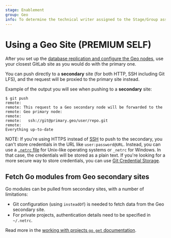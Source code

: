 ```yaml
---
stage: Enablement
group: Geo
info: To determine the technical writer assigned to the Stage/Group associated with this page, see https://about.gitlab.com/handbook/engineering/ux/technical-writing/#assignments
---
```


<!-- Please update EE::GitLab::GeoGitAccess::GEO_SERVER_DOCS_URL if this file is moved) -->

# Using a Geo Site **(PREMIUM SELF)**

After you set up the [database replication and configure the Geo nodes](../index.md#setup-instructions), use your closest GitLab site as you would do with the primary one.

You can push directly to a **secondary** site (for both HTTP, SSH including
Git LFS), and the request will be proxied to the primary site instead.

Example of the output you will see when pushing to a **secondary** site:

```shell
$ git push
remote:
remote: This request to a Geo secondary node will be forwarded to the
remote: Geo primary node:
remote:
remote:   ssh://git@primary.geo/user/repo.git
remote:
Everything up-to-date
```

NOTE:
If you're using HTTPS instead of [SSH](../../../ssh/index.md) to push to the secondary,
you can't store credentials in the URL like `user:password@URL`. Instead, you can use a
[`.netrc` file](https://www.gnu.org/software/inetutils/manual/html_node/The-_002enetrc-file.html)
for Unix-like operating systems or `_netrc` for Windows. In that case, the credentials
will be stored as a plain text. If you're looking for a more secure way to store credentials,
you can use [Git Credential Storage](https://git-scm.com/book/en/v2/Git-Tools-Credential-Storage).

## Fetch Go modules from Geo secondary sites

Go modules can be pulled from secondary sites, with a number of limitations:

- Git configuration (using `insteadOf`) is needed to fetch data from the Geo secondary site.
- For private projects, authentication details need to be specified in `~/.netrc`.

Read more in the
[working with projects `go get` documentation](../../../user/project/working_with_projects.md#fetch-go-modules-from-geo-secondary-sites).
